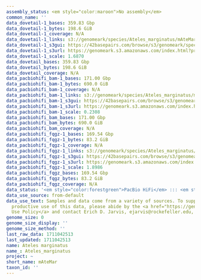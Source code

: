 ```yaml
---
assembly_status: <em style="color:maroon">No assembly</em>
common_name: ''
data_dovetail-1_bases: 359.83 Gbp
data_dovetail-1_bytes: 198.6 GiB
data_dovetail-1_coverage: N/A
data_dovetail-1_links: s3://genomeark/species/Ateles_marginatus/mAteMar1/genomic_data/dovetail/<br>
data_dovetail-1_s3gui: https://42basepairs.com/browse/s3/genomeark/species/Ateles_marginatus/mAteMar1/genomic_data/dovetail/
data_dovetail-1_s3url: https://genomeark.s3.amazonaws.com/index.html?prefix=species/Ateles_marginatus/mAteMar1/genomic_data/dovetail/
data_dovetail-1_scale: 1.6870
data_dovetail_bases: 359.83 Gbp
data_dovetail_bytes: 198.6 GiB
data_dovetail_coverage: N/A
data_pacbiohifi_bam-1_bases: 171.00 Gbp
data_pacbiohifi_bam-1_bytes: 690.0 GiB
data_pacbiohifi_bam-1_coverage: N/A
data_pacbiohifi_bam-1_links: s3://genomeark/species/Ateles_marginatus/mAteMar1/genomic_data/pacbio_hifi/<br>
data_pacbiohifi_bam-1_s3gui: https://42basepairs.com/browse/s3/genomeark/species/Ateles_marginatus/mAteMar1/genomic_data/pacbio_hifi/
data_pacbiohifi_bam-1_s3url: https://genomeark.s3.amazonaws.com/index.html?prefix=species/Ateles_marginatus/mAteMar1/genomic_data/pacbio_hifi/
data_pacbiohifi_bam-1_scale: 0.2308
data_pacbiohifi_bam_bases: 171.00 Gbp
data_pacbiohifi_bam_bytes: 690.0 GiB
data_pacbiohifi_bam_coverage: N/A
data_pacbiohifi_fqgz-1_bases: 169.54 Gbp
data_pacbiohifi_fqgz-1_bytes: 83.2 GiB
data_pacbiohifi_fqgz-1_coverage: N/A
data_pacbiohifi_fqgz-1_links: s3://genomeark/species/Ateles_marginatus/mAteMar1/genomic_data/pacbio_hifi/<br>
data_pacbiohifi_fqgz-1_s3gui: https://42basepairs.com/browse/s3/genomeark/species/Ateles_marginatus/mAteMar1/genomic_data/pacbio_hifi/
data_pacbiohifi_fqgz-1_s3url: https://genomeark.s3.amazonaws.com/index.html?prefix=species/Ateles_marginatus/mAteMar1/genomic_data/pacbio_hifi/
data_pacbiohifi_fqgz-1_scale: 1.8986
data_pacbiohifi_fqgz_bases: 169.54 Gbp
data_pacbiohifi_fqgz_bytes: 83.2 GiB
data_pacbiohifi_fqgz_coverage: N/A
data_status: '<em style="color:forestgreen">PacBio HiFi</em> ::: <em style="color:forestgreen">Dovetail</em>'
data_use_source: from-default
data_use_text: Samples and data come from a variety of sources. To support fair and
  productive use of this data, please abide by the <a href="https://genome10k.soe.ucsc.edu/data-use-policies/">Data
  Use Policy</a> and contact Erich D. Jarvis, ejarvis@rockefeller.edu, with any questions.
genome_size: 0
genome_size_display: ''
genome_size_method: ''
last_raw_data: 1711042513
last_updated: 1711042513
name: Ateles marginatus
name_: Ateles_marginatus
project: ~
short_name: mAteMar
taxon_id: ''
---
```

